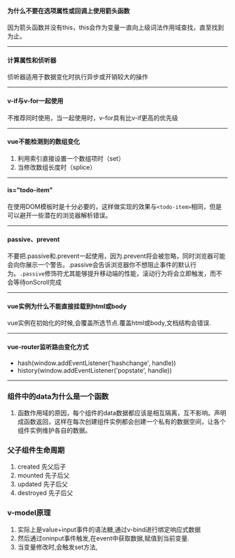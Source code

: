 #### 为什么不要在选项属性或回调上使用箭头函数
因为箭头函数并没有this，this会作为变量一直向上级词法作用域查找，直至找到为止。

---

#### 计算属性和侦听器
侦听器适用于数据变化时执行异步或开销较大的操作

---

#### v-if与v-for一起使用
不推荐同时使用，当一起使用时，v-for具有比v-if更高的优先级

---

#### vue不能检测到的数组变化
1. 利用索引直接设置一个数组项时（set）
2. 当修改数组长度时（splice）

---

#### is="todo-item"
在使用DOM模板时是十分必要的，这样做实现的效果与`<todo-item>`相同，但是可以避开一些潜在的浏览器解析错误。

---

#### passive、prevent
不要把.passive和.prevent一起使用，因为.prevent将会被忽略，同时浏览器可能会向你展示一个警告。.passive会告诉浏览器你不想阻止事件的默认行为。`.passive`修饰符尤其能够提升移动端的性能，滚动行为将会立即触发，而不会等待onScroll完成

---

#### vue实例为什么不能直接挂载到html或body
vue实例在初始化的时候,会覆盖所选节点.覆盖html或body,文档结构会错误.

---

#### vue-router监听路由变化方式
- hash(window.addEventListener('hashchange', handle))
- history(window.addEventListener('popstate', handle))

--- 

### 组件中的data为什么是一个函数
1. 函数作用域的原因，每个组件的data数据都应该是相互隔离，互不影响。声明成函数返回，这样在每次创建组件实例都会创建一个私有的数据空间，让各个组件实例维护各自的数据。

### 父子组件生命周期
1. created 先父后子
2. mounted 先子后父
3. updated 先子后父
4. destroyed 先子后父

### v-model原理
1. 实际上是value+input事件的语法糖,通过v-bind进行绑定响应式数据
2. 然后通过oninput事件触发,在event中获取数据,赋值到当前变量.
3. 当变量修改时,会触发set方法,
